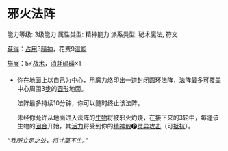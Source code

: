 # 邪火法阵

能力等级: 3级能力
属性类型: 精神能力
派系类型: 秘术魔法, 符文

<aside>

[获得](https://www.notion.so/1b3d619a067b8027ba38e2c1caf9d84b?pvs=21)：[占用](https://www.notion.so/1b3d619a067b8028a794de6ceed96ec0?pvs=21)3[精神](https://www.notion.so/1b3d619a067b800a8da5d96dd60be2b1?pvs=21)，花费9[潜能](https://www.notion.so/1b3d619a067b80c2bdb4c721adc30021?pvs=21)

</aside>

<aside>

[施展](https://www.notion.so/1b3d619a067b80f38dccf027f026b32f?pvs=21)：5⚡️[战术](https://www.notion.so/1b3d619a067b8051b6eaffd160aee01c?pvs=21)，[消耗](https://www.notion.so/1b3d619a067b80789d16e44120e1be39?pvs=21)[硫磺](https://www.notion.so/1b5d619a067b80daae78fdda36a32bf6?pvs=21)×1

- 你在地面上以自己为中心，用魔力烙印出一道封闭圆环法阵，法阵最多可覆盖中心周围3[步](https://www.notion.so/1b3d619a067b800fb1cfe9f0ef45b9ef?pvs=21)的[圆形](https://www.notion.so/1b3d619a067b8002805bceb619ed8947?pvs=21)地面。
    
    法阵最多持续10分钟，你可以随时终止该法阵。
    
    未经你允许从地面进入法阵的[生物](https://www.notion.so/1b3d619a067b80d0bbe1d113bf20ff1f?pvs=21)将被邪火灼烧，在接下来的3轮中，每逢该生物的[回合](https://www.notion.so/1b3d619a067b80d5b828fcef065cc971?pvs=21)开始，其[活力](https://www.notion.so/1b3d619a067b805391c0d92f6a9c2e06?pvs=21)将受到你的[精神骰](https://www.notion.so/1b3d619a067b80a8a9ffef3e0057db9d?pvs=21)🅟[灵异攻击](https://www.notion.so/1b4d619a067b80968bb1dc8bead7368a?pvs=21)（可[抵抗](https://www.notion.so/1b4d619a067b807e9a6ec46573f668fb?pvs=21)）。
    
</aside>

*“我所立足之处，将寸草不生。”*